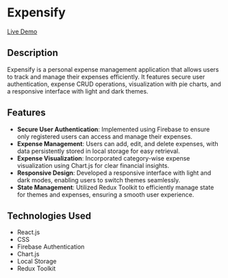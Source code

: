 # Expensify

[Live Demo](https://66766644a58cfa65fb013934--cool-meerkat-1f7da0.netlify.app/)

## Description
Expensify is a personal expense management application that allows users to track and manage their expenses efficiently. It features secure user authentication, expense CRUD operations, visualization with pie charts, and a responsive interface with light and dark themes.

## Features
- **Secure User Authentication**: Implemented using Firebase to ensure only registered users can access and manage their expenses.
- **Expense Management**: Users can add, edit, and delete expenses, with data persistently stored in local storage for easy retrieval.
- **Expense Visualization**: Incorporated category-wise expense visualization using Chart.js for clear financial insights.
- **Responsive Design**: Developed a responsive interface with light and dark modes, enabling users to switch themes seamlessly.
- **State Management**: Utilized Redux Toolkit to efficiently manage state for themes and expenses, ensuring a smooth user experience.

## Technologies Used
- React.js
- CSS
- Firebase Authentication
- Chart.js
- Local Storage
- Redux Toolkit

